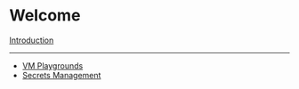 # Welcome

[Introduction](introduction.md)

---

- [VM Playgrounds](vm-playgrounds.md)
- [Secrets Management](secrets.md)
